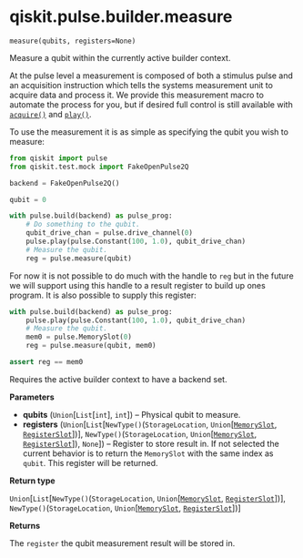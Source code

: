# qiskit.pulse.builder.measure



`measure(qubits, registers=None)`

Measure a qubit within the currently active builder context.

At the pulse level a measurement is composed of both a stimulus pulse and an acquisition instruction which tells the systems measurement unit to acquire data and process it. We provide this measurement macro to automate the process for you, but if desired full control is still available with [`acquire()`](qiskit.pulse.builder.acquire#qiskit.pulse.builder.acquire "qiskit.pulse.builder.acquire") and [`play()`](qiskit.pulse.builder.play#qiskit.pulse.builder.play "qiskit.pulse.builder.play").

To use the measurement it is as simple as specifying the qubit you wish to measure:

```python
from qiskit import pulse
from qiskit.test.mock import FakeOpenPulse2Q

backend = FakeOpenPulse2Q()

qubit = 0

with pulse.build(backend) as pulse_prog:
    # Do something to the qubit.
    qubit_drive_chan = pulse.drive_channel(0)
    pulse.play(pulse.Constant(100, 1.0), qubit_drive_chan)
    # Measure the qubit.
    reg = pulse.measure(qubit)
```

For now it is not possible to do much with the handle to `reg` but in the future we will support using this handle to a result register to build up ones program. It is also possible to supply this register:

```python
with pulse.build(backend) as pulse_prog:
    pulse.play(pulse.Constant(100, 1.0), qubit_drive_chan)
    # Measure the qubit.
    mem0 = pulse.MemorySlot(0)
    reg = pulse.measure(qubit, mem0)

assert reg == mem0
```

<Admonition title="Note" type="note">
  Requires the active builder context to have a backend set.
</Admonition>

**Parameters**

*   **qubits** (`Union`\[`List`\[`int`], `int`]) – Physical qubit to measure.
*   **registers** (`Union`\[`List`\[`NewType()`(`StorageLocation`, `Union`\[[`MemorySlot`](qiskit.pulse.channels.MemorySlot#qiskit.pulse.channels.MemorySlot "qiskit.pulse.channels.MemorySlot"), [`RegisterSlot`](qiskit.pulse.channels.RegisterSlot#qiskit.pulse.channels.RegisterSlot "qiskit.pulse.channels.RegisterSlot")])], `NewType()`(`StorageLocation`, `Union`\[[`MemorySlot`](qiskit.pulse.channels.MemorySlot#qiskit.pulse.channels.MemorySlot "qiskit.pulse.channels.MemorySlot"), [`RegisterSlot`](qiskit.pulse.channels.RegisterSlot#qiskit.pulse.channels.RegisterSlot "qiskit.pulse.channels.RegisterSlot")]), `None`]) – Register to store result in. If not selected the current behavior is to return the `MemorySlot` with the same index as `qubit`. This register will be returned.

**Return type**

`Union`\[`List`\[`NewType()`(`StorageLocation`, `Union`\[[`MemorySlot`](qiskit.pulse.channels.MemorySlot#qiskit.pulse.channels.MemorySlot "qiskit.pulse.channels.MemorySlot"), [`RegisterSlot`](qiskit.pulse.channels.RegisterSlot#qiskit.pulse.channels.RegisterSlot "qiskit.pulse.channels.RegisterSlot")])], `NewType()`(`StorageLocation`, `Union`\[[`MemorySlot`](qiskit.pulse.channels.MemorySlot#qiskit.pulse.channels.MemorySlot "qiskit.pulse.channels.MemorySlot"), [`RegisterSlot`](qiskit.pulse.channels.RegisterSlot#qiskit.pulse.channels.RegisterSlot "qiskit.pulse.channels.RegisterSlot")])]

**Returns**

The `register` the qubit measurement result will be stored in.

